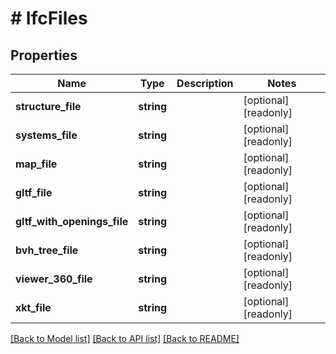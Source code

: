 # # IfcFiles

## Properties

Name | Type | Description | Notes
------------ | ------------- | ------------- | -------------
**structure_file** | **string** |  | [optional] [readonly]
**systems_file** | **string** |  | [optional] [readonly]
**map_file** | **string** |  | [optional] [readonly]
**gltf_file** | **string** |  | [optional] [readonly]
**gltf_with_openings_file** | **string** |  | [optional] [readonly]
**bvh_tree_file** | **string** |  | [optional] [readonly]
**viewer_360_file** | **string** |  | [optional] [readonly]
**xkt_file** | **string** |  | [optional] [readonly]

[[Back to Model list]](../../README.md#models) [[Back to API list]](../../README.md#endpoints) [[Back to README]](../../README.md)
